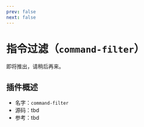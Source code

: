 ```yaml
---
prev: false
next: false
---
```


# 指令过滤（`command-filter`）

即将推出，请稍后再来。

## 插件概述

- 名字：`command-filter`
- 源码：tbd
- 参考：tbd
